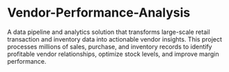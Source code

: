 # Vendor-Performance-Analysis
A data pipeline and analytics solution that transforms large-scale retail transaction and inventory data into actionable vendor insights. This project processes millions of sales, purchase, and inventory records to identify profitable vendor relationships, optimize stock levels, and improve margin performance.
